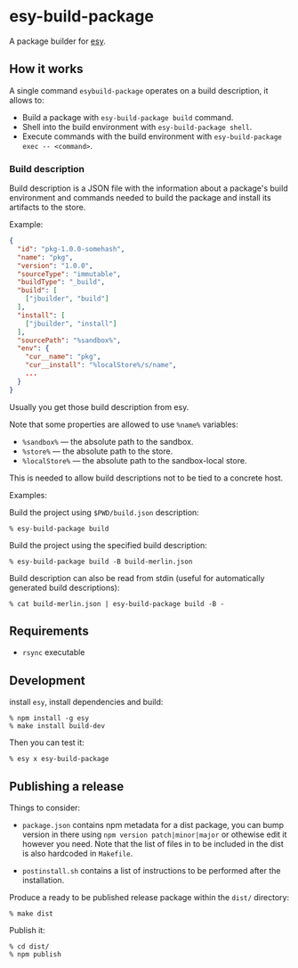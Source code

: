 # esy-build-package

A package builder for [esy][].

## How it works

A single command `esybuild-package` operates on a build description, it allows
to:

- Build a package with `esy-build-package build` command.
- Shell into the build environment with `esy-build-package shell`.
- Execute commands with the build environment with `esy-build-package exec -- <command>`.

### Build description

Build description is a JSON file with the information about a package's build
environment and commands needed to build the package and install its artifacts
to the store.

Example:

```json
{
  "id": "pkg-1.0.0-somehash",
  "name": "pkg",
  "version": "1.0.0",
  "sourceType": "immutable",
  "buildType": "_build",
  "build": [
    ["jbuilder", "build"]
  ],
  "install": [
    ["jbuilder", "install"]
  ],
  "sourcePath": "%sandbox%",
  "env": {
    "cur__name": "pkg",
    "cur__install": "%localStore%/s/name",
    ...
  }
}
```

Usually you get those build description from esy.

Note that some properties are allowed to use `%name%` variables:

- `%sandbox%` — the absolute path to the sandbox.
- `%store%` — the absolute path to the store.
- `%localStore%` — the absolute path to the sandbox-local store.

This is needed to allow build descriptions not to be tied to a concrete host.

Examples:

Build the project using `$PWD/build.json` description:
```
% esy-build-package build
```

Build the project using the specified build description:
```
% esy-build-package build -B build-merlin.json
```

Build description can also be read from stdin (useful for automatically
generated build descriptions):
```
% cat build-merlin.json | esy-build-package build -B -
```

## Requirements

- `rsync` executable

## Development

install `esy`, install dependencies and build:

```
% npm install -g esy
% make install build-dev
```

Then you can test it:

```
% esy x esy-build-package
```

## Publishing a release

Things to consider:

- `package.json` contains npm metadata for a dist package, you can bump version
  in there using `npm version patch|minor|major` or othewise edit it however you
  need. Note that the list of files in to be included in the dist is also
  hardcoded in `Makefile`.

- `postinstall.sh` contains a list of instructions to be performed after the
  installation.

Produce a ready to be published release package within the `dist/` directory:

```
% make dist
```

Publish it:

```
% cd dist/
% npm publish
```

[esy]: http://esy.sh
